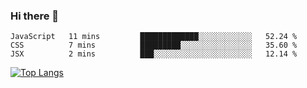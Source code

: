 ### Hi there 👋
<!--START_SECTION:waka-->
```text
JavaScript   11 mins         █████████████░░░░░░░░░░░░   52.24 % 
CSS          7 mins          █████████░░░░░░░░░░░░░░░░   35.60 % 
JSX          2 mins          ███░░░░░░░░░░░░░░░░░░░░░░   12.14 % 
```
<!--END_SECTION:waka-->
<!--
**jakepino/jakepino** is a ✨ _special_ ✨ repository because its `README.md` (this file) appears on your GitHub profile.

Here are some ideas to get you started:

- 🔭 I’m currently working on ...
- 🌱 I’m currently learning ...
- 👯 I’m looking to collaborate on ...
- 🤔 I’m looking for help with ...
- 💬 Ask me about ...
- 📫 How to reach me: ...
- 😄 Pronouns: ...
- ⚡ Fun fact: ...
-->
[![Top Langs](https://github-readme-stats.vercel.app/api/top-langs/?username=jakepino&layout=compact)](https://github.com/jakepino)
